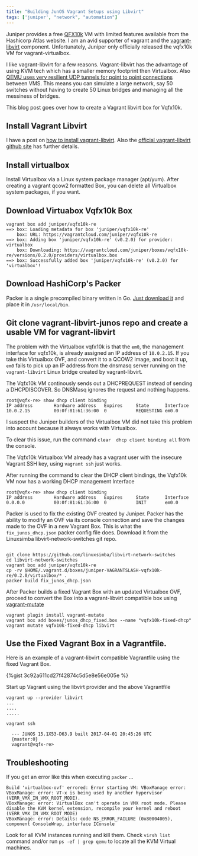 ```yaml
---
title: "Building JunOS Vagrant Setups using Libvirt"
tags: ['juniper', "network", "automation"]
---
```


Juniper provides a free [QFX10k](https://www.juniper.net/us/en/products-services/switching/qfx-series/qfx10000/) VM with limited features available from the Hashicorp Atlas website.
I am an avid supporter of vagrant and the [vagrant-libvirt](https://linuxsimba.com/vagrant-libvirt-install) component. Unfortunately, Juniper only officially released the vqfx10k VM for vagrant-virtualbox.

I like vagrant-libvirt for a few reasons. Vagrant-libvirt has the advantage of using KVM tech which has a smaller memory footprint then Virtualbox. Also [QEMU uses very resilient UDP tunnels for point to point connections](https://linuxsimba.com/qemu-tunnel-types) between VMS. This means you can simulate a large network, say 50 switches without having to create 50 Linux bridges and managing all the messiness of bridges.

This blog post goes over how to create a Vagrant libvirt box for Vqfx10k.

## Install Vagrant Libvirt
I have a post on [how to install vagrant-libvirt](https://linuxsimba.com/vagrant-libvirt-install). Also the [official vagrant-libvirt github site](https://github.com/vagrant-libvirt/vagrant-libvirt) has further details.

## Install virtualbox
Install Virtualbox via a Linux system package manager (apt/yum). After creating a vagrant qcow2 formatted Box, you can delete all Virtualbox system packages, if you want.

## Download Virtuabox Vqfx10k Box

```
vagrant box add juniper/vqfx10k-re
==> box: Loading metadata for box 'juniper/vqfx10k-re'
    box: URL: https://vagrantcloud.com/juniper/vqfx10k-re
==> box: Adding box 'juniper/vqfx10k-re' (v0.2.0) for provider: virtualbox
    box: Downloading: https://vagrantcloud.com/juniper/boxes/vqfx10k-re/versions/0.2.0/providers/virtualbox.box
==> box: Successfully added box 'juniper/vqfx10k-re' (v0.2.0) for 'virtualbox'!
```

## Download HashiCorp's Packer

Packer is a single precompiled binary written in Go. [Just download it](https://www.packer.io/docs/install/index.html) and place it in ``/usr/local/bin``.


## Git clone vagrant-libvirt-junos repo and create a usable VM for vagrant-libvirt

The problem with the Virtualbox vqfx10k is that the ``em0``, the management interface for vqfx10k, is already assigned an IP address of ``10.0.2.15``. If you take this Virtualbox OVF, and convert it to a QCOW2 image, and boot it up, ``em0`` fails to pick up an IP address from the dnsmasq server running on the ``vagrant-libvirt`` Linux bridge created by vagrant-libvirt.

The Vqfx10k VM continously sends out a DHCPREQUEST instead of sending a DHCPDISCOVER. So DNSMasq ignores the request and nothing happens.

```
root@vqfx-re> show dhcp client binding
IP address        Hardware address   Expires     State      Interface
10.0.2.15         00:0f:81:61:36:00  0           REQUESTING em0.0
```

I suspect the Juniper builders of the Virtualbox VM did not take this problem into account because it always works with Virtualbox.


To clear this issue, run the command ``clear  dhcp client binding all`` from the console.

The Vqfx10k Virtualbox VM already has a vagrant user with the insecure Vagrant SSH key, using ``vagrant ssh`` just works.

After running the command to clear the DHCP client bindings, the Vqfx10k VM now has a working DHCP management Interface

```
root@vqfx-re> show dhcp client binding
IP address        Hardware address   Expires     State      Interface
0.0.0.0           00:0f:81:61:36:00  0           INIT       em0.0
```

Packer is used to fix the existing OVF created by Juniper. Packer has the ability to modify an OVF via its console connection and save the changes made to the OVF in a new Vagrant Box.
This is what the ``fix_junos_dhcp.json`` packer config file does. Download it from the Linuxsimba libvirt-network-switches git repo.

```

git clone https://github.com/linuxsimba/libvirt-network-switches
cd libvirt-network-switches
vagrant box add juniper/vqfx10k-re
cp -rv $HOME/.vagrant.d/boxes/juniper-VAGRANTSLASH-vqfx10k-re/0.2.0/virtualbox/* .
packer build fix_junos_dhcp.json

```
After Packer builds a fixed Vagrant Box with an updated Virtualbox OVF, proceed to convert the Box into a vagrant-libvirt compatible box using [vagrant-mutate](https://github.com/sciurus/vagrant-mutate)

```
vagrant plugin install vagrant-mutate
vagrant box add boxes/junos_dhcp_fixed.box --name "vqfx10k-fixed-dhcp"
vagrant mutate vqfx10k-fixed-dhcp libvirt
```

## Use the Fixed Vagrant Box in a Vagrantfile.

Here is an example of a vagrant-libvirt compatible Vagrantfile using the fixed Vagrant Box.

{%gist 3c92a611cd27f42874c5d5e8e56e005e %}

Start up Vagrant using the libvirt provider and the above Vagrantfile

```
vagrant up --provider libvirt
...
....
.....

vagrant ssh

  --- JUNOS 15.1X53-D63.9 built 2017-04-01 20:45:26 UTC
  {master:0}
  vagrant@vqfx-re>
```

## Troubleshooting

If you get an error like this when executing ``packer`` ...

```
Build 'virtualbox-ovf' errored: Error starting VM: VBoxManage error: VBoxManage: error: VT-x is being used by another hypervisor (VERR_VMX_IN_VMX_ROOT_MODE).
VBoxManage: error: VirtualBox can't operate in VMX root mode. Please disable the KVM kernel extension, recompile your kernel and reboot (VERR_VMX_IN_VMX_ROOT_MODE)
VBoxManage: error: Details: code NS_ERROR_FAILURE (0x80004005), component ConsoleWrap, interface IConsole

```

Look for all KVM instances running and kill them. Check ``virsh list`` command and/or run ``ps -ef | grep qemu`` to locate all the KVM Virtual machines.
